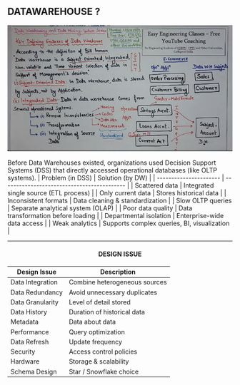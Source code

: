 ## DATAWAREHOUSE ?

![alt text](image-22.png)

Before Data Warehouses existed, organizations used Decision Support Systems (DSS) that directly accessed operational databases (like OLTP systems).
| Problem (in DSS)       | Solution (by DW)                            |
| ---------------------- | ------------------------------------------- |
| Scattered data         | Integrated single source (ETL process)      |
| Only current data      | Stores historical data                      |
| Inconsistent formats   | Data cleaning & standardization             |
| Slow OLTP queries      | Separate analytical system (OLAP)           |
| Poor data quality      | Data transformation before loading          |
| Departmental isolation | Enterprise-wide data access                 |
| Weak analytics         | Supports complex queries, BI, visualization |

---

#### <center>DESIGN ISSUE
| Design Issue     | Description                   |
| ---------------- | ----------------------------- |
| Data Integration | Combine heterogeneous sources |
| Data Redundancy  | Avoid unnecessary duplicates  |
| Data Granularity | Level of detail stored        |
| Data History     | Duration of historical data   |
| Metadata         | Data about data               |
| Performance      | Query optimization            |
| Data Refresh     | Update frequency              |
| Security         | Access control policies       |
| Hardware         | Storage & scalability         |
| Schema Design    | Star / Snowflake choice       |

